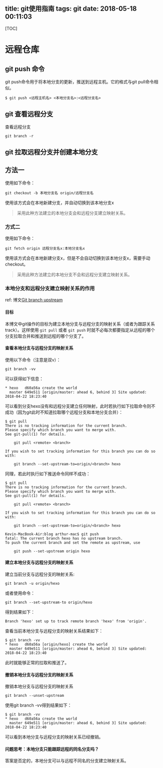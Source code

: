 title: git使用指南
tags: git
date: 2018-05-18 00:11:03
---
[TOC]

# 远程仓库

## git push 命令
git push命令用于将本地分支的更新，推送到远程主机。它的格式与git pull命令相似。
```
$ git push <远程主机名> <本地分支名>:<远程分支名>
```

## git 查看远程分支

查看远程分支
```
git branch -r 
```

## git 拉取远程分支并创建本地分支

## 方法一

使用如下命令：
```
git checkout -b 本地分支名 origin/远程分支名
```
使用该方式会在本地新建分支，并自动切换到该本地分支x

> 采用此种方法建立的本地分支会和远程分支建立映射关系。

### 方式二

使用如下命令：
```
git fetch origin 远程分支名x:本地分支名x
```

使用该方式会在本地新建分支x，但是不会自动切换到该本地分支x，需要手动checkout。

> 采用此种方法建立的本地分支不会和远程分支建立映射关系。

### 本地分支和远程分支建立映射关系的作用

ref: 博文[Git branch upstream](https://blog.csdn.net/tterminator/article/details/78108550)

#### 目标

本博文中git操作的目标为建立本地分支与远程分支的映射关系（或者为跟踪关系track）。这样使用 `git pull` 或者 `git push` 时就不必每次都要指定从远程的哪个分支拉取合并和推送到远程的哪个分支了。

#### 查看本地分支与远程分支的映射关系

使用以下命令（注意是双v）：

```
git branch -vv
```

可以获得如下信息： 
```
* hexo   d60a56a create the world
  master 649e511 [origin/master: ahead 6, behind 3] Site updated: 2018-04-22 18:23:40
```
可以看到分支hexo没有和远程分支建立任何映射，此时若执行如下拉取命令则不成功（因为git此时不知道拉取哪个远程分支和本地分支合并）： 
```
$ git pull
There is no tracking information for the current branch.
Please specify which branch you want to merge with.
See git-pull(1) for details.

    git pull <remote> <branch>

If you wish to set tracking information for this branch you can do so with:

    git branch --set-upstream-to=origin/<branch> hexo
```
同理，若此时执行如下推送命令同样不成功： 
```
$ git pull
There is no tracking information for the current branch.
Please specify which branch you want to merge with.
See git-pull(1) for details.

    git pull <remote> <branch>

If you wish to set tracking information for this branch you can do so with:

    git branch --set-upstream-to=origin/<branch> hexo

Kevin-MacBook-Air:blog arthur-mac$ git push
fatal: The current branch hexo has no upstream branch.
To push the current branch and set the remote as upstream, use

    git push --set-upstream origin hexo
```

#### 建立本地分支与远程分支的映射关系

建立当前分支与远程分支的映射关系:
```
git branch -u origin/hexo
```

或者使用命令：
```
git branch --set-upstream-to origin/hexo
```
得到结果如下： 
```
Branch 'hexo' set up to track remote branch 'hexo' from 'origin'.
```
查看当前本地分支与远程分支的映射关系结果如下： 
```
$ git branch -vv
* hexo   d60a56a [origin/hexo] create the world
  master 649e511 [origin/master: ahead 6, behind 3] Site updated: 2018-04-22 18:23:40
```
此时就能够正常的拉取和推送了。

#### 撤销本地分支与远程分支的映射关系
撤销本地分支与远程分支的映射关系

```
git branch --unset-upstream
```
使用git branch -vv得到结果如下： 
```
$ git branch -vv
* hexo   d60a56a create the world
  master 649e511 [origin/master: ahead 6, behind 3] Site updated: 2018-04-22 18:23:40
```
可以看到本地分支与远程分支的映射关系已经撤销。

#### 问题思考：本地分支只能跟踪远程的同名分支吗？

答案是否定的，本地分支可以与远程不同名的分支建立映射关系。